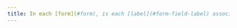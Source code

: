 ```yaml
---
title: In each [form](#form), is each [label](#form-field-label) associated with a [form input field](#form-field) having the same function and repeated several times in the same page or in a [set of pages](#set-of-pages) [consistent](#consistent-labels)
---
```

